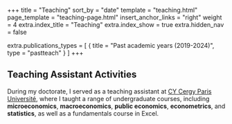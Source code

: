 +++
title = "Teaching"
sort_by = "date"
template = "teaching.html"
page_template = "teaching-page.html"
insert_anchor_links = "right"
weight = 4
extra.index_title = "Teaching"
extra.index_show = true
extra.hidden_nav = false


extra.publications_types = [
  { title = "Past academic years (2019-2024)", type = "pastteach" }
]
+++

## Teaching Assistant Activities

During my doctorate, I served as a teaching assistant at [CY Cergy Paris Université](https://www.cyu.fr/), where I taught a range of undergraduate courses, including **microeconomics**, **macroeconomics**, **public economics**, **econometrics**, and **statistics**, as well as a fundamentals course in Excel.